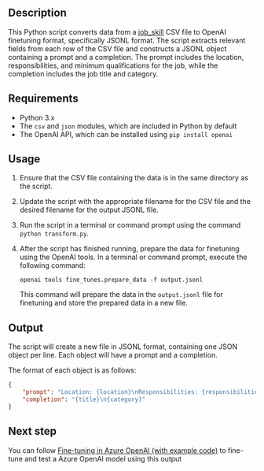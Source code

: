 ## Description

This Python script converts data from a [job_skill](https://www.kaggle.com/datasets/niyamatalmass/google-job-skills) CSV file  to OpenAI finetuning format, specifically JSONL format. The script extracts relevant fields from each row of the CSV file and constructs a JSONL object containing a prompt and a completion. The prompt includes the location, responsibilities, and minimum qualifications for the job, while the completion includes the job title and category.

## Requirements

- Python 3.x
- The `csv` and `json` modules, which are included in Python by default
- The OpenAI API, which can be installed using `pip install openai`

## Usage

1. Ensure that the CSV file containing the data is in the same directory as the script.
2. Update the script with the appropriate filename for the CSV file and the desired filename for the output JSONL file.
3. Run the script in a terminal or command prompt using the command `python transform.py`.
4. After the script has finished running, prepare the data for finetuning using the OpenAI tools. In a terminal or command prompt, execute the following command:

    ```
    openai tools fine_tunes.prepare_data -f output.jsonl
    ```

    This command will prepare the data in the `output.jsonl` file for finetuning and store the prepared data in a new file.

## Output

The script will create a new file in JSONL format, containing one JSON object per line. Each object will have a prompt and a completion.

The format of each object is as follows:

```json
{
    "prompt": "Location: {location}\nResponsibilities: {responsibilities}\n Qualifications: {minimum_qualifications}",
    "completion": "{title}\n{category}"
}
```

## Next step

You can follow [Fine-tuning in Azure OpenAI (with example code)](https://medium.com/@warching/fine-tuning-in-azure-openai-with-example-code-3c0b4d3e4c1f) to fine-tune and test a Azure OpenAI model using this output
